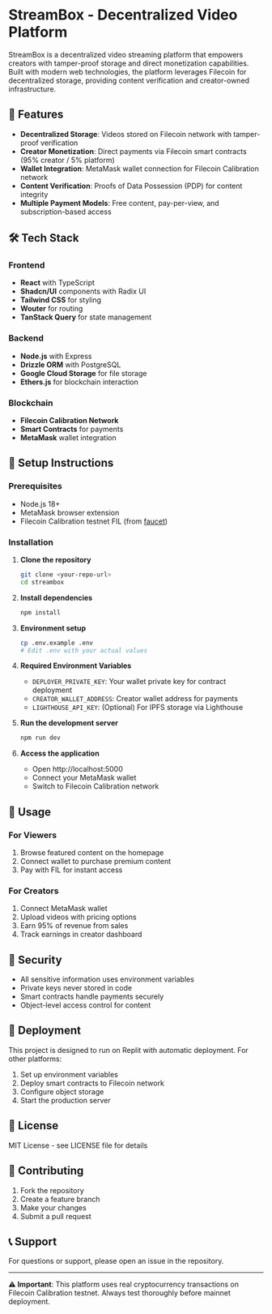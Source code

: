 # StreamBox - Decentralized Video Platform

StreamBox is a decentralized video streaming platform that empowers creators with tamper-proof storage and direct monetization capabilities. Built with modern web technologies, the platform leverages Filecoin for decentralized storage, providing content verification and creator-owned infrastructure.

## 🚀 Features

- **Decentralized Storage**: Videos stored on Filecoin network with tamper-proof verification
- **Creator Monetization**: Direct payments via Filecoin smart contracts (95% creator / 5% platform)
- **Wallet Integration**: MetaMask wallet connection for Filecoin Calibration network
- **Content Verification**: Proofs of Data Possession (PDP) for content integrity
- **Multiple Payment Models**: Free content, pay-per-view, and subscription-based access

## 🛠 Tech Stack

### Frontend
- **React** with TypeScript
- **Shadcn/UI** components with Radix UI
- **Tailwind CSS** for styling
- **Wouter** for routing
- **TanStack Query** for state management

### Backend
- **Node.js** with Express
- **Drizzle ORM** with PostgreSQL
- **Google Cloud Storage** for file storage
- **Ethers.js** for blockchain interaction

### Blockchain
- **Filecoin Calibration Network**
- **Smart Contracts** for payments
- **MetaMask** wallet integration

## 🔧 Setup Instructions

### Prerequisites
- Node.js 18+ 
- MetaMask browser extension
- Filecoin Calibration testnet FIL (from [faucet](https://calibration.yoga/))

### Installation

1. **Clone the repository**
   ```bash
   git clone <your-repo-url>
   cd streambox
   ```

2. **Install dependencies**
   ```bash
   npm install
   ```

3. **Environment setup**
   ```bash
   cp .env.example .env
   # Edit .env with your actual values
   ```

4. **Required Environment Variables**
   - `DEPLOYER_PRIVATE_KEY`: Your wallet private key for contract deployment
   - `CREATOR_WALLET_ADDRESS`: Creator wallet address for payments
   - `LIGHTHOUSE_API_KEY`: (Optional) For IPFS storage via Lighthouse

5. **Run the development server**
   ```bash
   npm run dev
   ```

6. **Access the application**
   - Open http://localhost:5000
   - Connect your MetaMask wallet
   - Switch to Filecoin Calibration network

## 📱 Usage

### For Viewers
1. Browse featured content on the homepage
2. Connect wallet to purchase premium content
3. Pay with FIL for instant access

### For Creators
1. Connect MetaMask wallet
2. Upload videos with pricing options
3. Earn 95% of revenue from sales
4. Track earnings in creator dashboard

## 🔐 Security

- All sensitive information uses environment variables
- Private keys never stored in code
- Smart contracts handle payments securely
- Object-level access control for content

## 🚀 Deployment

This project is designed to run on Replit with automatic deployment. For other platforms:

1. Set up environment variables
2. Deploy smart contracts to Filecoin network
3. Configure object storage
4. Start the production server

## 📄 License

MIT License - see LICENSE file for details

## 🤝 Contributing

1. Fork the repository
2. Create a feature branch
3. Make your changes
4. Submit a pull request

## 📞 Support

For questions or support, please open an issue in the repository.

---

**⚠️ Important**: This platform uses real cryptocurrency transactions on Filecoin Calibration testnet. Always test thoroughly before mainnet deployment.